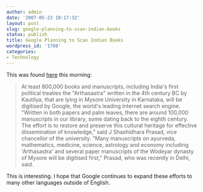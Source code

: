 ```yaml
---
author: admin
date: '2007-05-23 10:17:32'
layout: post
slug: google-planning-to-scan-indian-books
status: publish
title: Google Planning to Scan Indian Books
wordpress_id: '1708'
categories:
- Technology
---
```


This was found
[here](http://www.hindustantimes.com/StoryPage/Print.aspx?Id=4e4d6d35-ef7f-4e42-808c-589ea4540202)
this morning:

> At least 800,000 books and manuscripts, including India's first
> political treaties the "Arthasastra" written in the 4th century BC by
> Kautilya, that are lying in Mysore University in Karnataka, will be
> digitised by Google, the world's leading Internet search engine.
> "Written in both papers and palm leaves, there are around 100,000
> manuscripts in our library, some dating back to the eighth century.
> The effort is to restore and preserve this cultural heritage for
> effective dissemination of knowledge," said J Shashidhara Prasad, vice
> chancellor of the university. "Many manuscripts on ayurveda,
> mathematics, medicine, science, astrology and economy including
> 'Arthasastra' and several paper manuscripts of the Wodeyar dynasty of
> Mysore will be digitised first," Prasad, who was recently in Delhi,
> said.

This is interesting. I hope that Google continues to expand these
efforts to many other languages outside of English.
